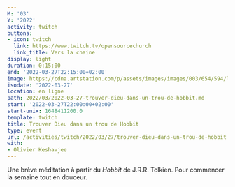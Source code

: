 ```yaml
---
M: '03'
Y: '2022'
activity: twitch
buttons:
- icon: twitch
  link: https://www.twitch.tv/opensourcechurch
  link_title: Vers la chaine
display: light
duration: 0:15:00
end: '2022-03-27T22:15:00+02:00'
image: https://cdna.artstation.com/p/assets/images/images/003/654/594/large/sam-robberechts-finalrender1.jpg
isodate: '2022-03-27'
location: en ligne
path: 2022/03/2022-03-27-trouver-dieu-dans-un-trou-de-hobbit.md
start: '2022-03-27T22:00:00+02:00'
start-unix: 1648411200.0
template: twitch
title: Trouver Dieu dans un trou de Hobbit
type: event
url: /activities/twitch/2022/03/27/trouver-dieu-dans-un-trou-de-hobbit
with:
- Olivier Keshavjee
---
```

Une brève méditation à partir du *Hobbit* de J.R.R. Tolkien. Pour commencer la semaine tout en douceur.